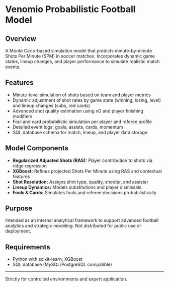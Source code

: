 # Venomio Probabilistic Football Model

## Overview  
A Monte Carlo-based simulation model that predicts minute-by-minute Shots Per Minute (SPM) in soccer matches. Incorporates dynamic game states, lineup changes, and player performance to simulate realistic match events.

## Features  
- Minute-level simulation of shots based on team and player metrics  
- Dynamic adjustment of shot rates by game state (winning, losing, level) and lineup changes (subs, red cards)  
- Advanced shot quality estimation using xG and player finishing modifiers  
- Foul and card probabilistic simulation per player and referee profile  
- Detailed event logs: goals, assists, cards, momentum  
- SQL database schema for match, lineup, and player data storage  

## Model Components  
- **Regularized Adjusted Shots (RAS):** Player contribution to shots via ridge regression  
- **XGBoost:** Refines projected Shots Per Minute using RAS and contextual features  
- **Shot Resolution:** Assigns shot type, quality, shooter, and assister  
- **Lineup Dynamics:** Models substitutions and player dismissals  
- **Fouls & Cards:** Simulates fouls and referee decisions probabilistically  

## Purpose  
Intended as an internal analytical framework to support advanced football analytics and strategic modeling. Not distributed for public use or deployment.

## Requirements  
- Python with scikit-learn, XGBoost  
- SQL database (MySQL/PostgreSQL compatible)  

---

Strictly for controlled environments and expert application.
